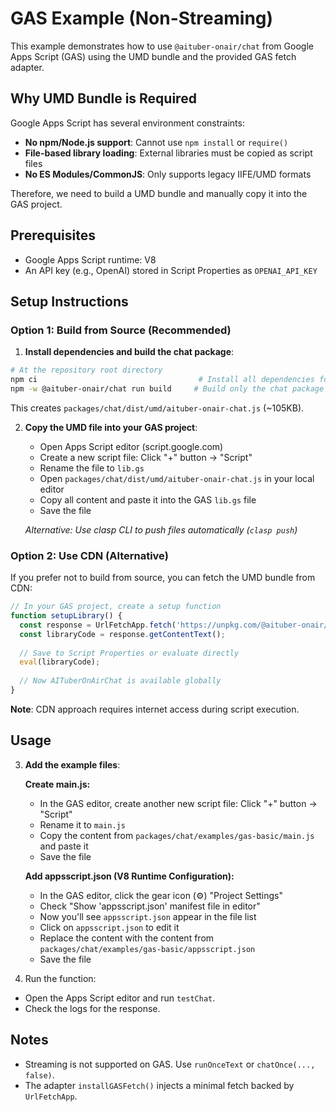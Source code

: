 # GAS Example (Non-Streaming)

This example demonstrates how to use `@aituber-onair/chat` from Google Apps Script (GAS) using the UMD bundle and the provided GAS fetch adapter.

## Why UMD Bundle is Required

Google Apps Script has several environment constraints:
- **No npm/Node.js support**: Cannot use `npm install` or `require()`
- **File-based library loading**: External libraries must be copied as script files
- **No ES Modules/CommonJS**: Only supports legacy IIFE/UMD formats

Therefore, we need to build a UMD bundle and manually copy it into the GAS project.

## Prerequisites
- Google Apps Script runtime: V8
- An API key (e.g., OpenAI) stored in Script Properties as `OPENAI_API_KEY`

## Setup Instructions

### Option 1: Build from Source (Recommended)

1) **Install dependencies and build the chat package**:
```bash
# At the repository root directory
npm ci                                    # Install all dependencies for the monorepo
npm -w @aituber-onair/chat run build     # Build only the chat package (generates CJS + ESM + UMD)
```

This creates `packages/chat/dist/umd/aituber-onair-chat.js` (~105KB).

2) **Copy the UMD file into your GAS project**:
   - Open Apps Script editor (script.google.com)
   - Create a new script file: Click "+" button → "Script"
   - Rename the file to `lib.gs`
   - Open `packages/chat/dist/umd/aituber-onair-chat.js` in your local editor
   - Copy all content and paste it into the GAS `lib.gs` file
   - Save the file
   
   *Alternative: Use clasp CLI to push files automatically (`clasp push`)*

### Option 2: Use CDN (Alternative)

If you prefer not to build from source, you can fetch the UMD bundle from CDN:

```javascript
// In your GAS project, create a setup function
function setupLibrary() {
  const response = UrlFetchApp.fetch('https://unpkg.com/@aituber-onair/chat/dist/umd/aituber-onair-chat.min.js');
  const libraryCode = response.getContentText();
  
  // Save to Script Properties or evaluate directly
  eval(libraryCode);
  
  // Now AITuberOnAirChat is available globally
}
```

**Note**: CDN approach requires internet access during script execution.

## Usage

3) **Add the example files**:
   
   **Create main.js:**
   - In the GAS editor, create another new script file: Click "+" button → "Script"
   - Rename it to `main.js`  
   - Copy the content from `packages/chat/examples/gas-basic/main.js` and paste it
   - Save the file
   
   **Add appsscript.json (V8 Runtime Configuration):**
   - In the GAS editor, click the gear icon (⚙️) "Project Settings" 
   - Check "Show 'appsscript.json' manifest file in editor"
   - Now you'll see `appsscript.json` appear in the file list
   - Click on `appsscript.json` to edit it
   - Replace the content with the content from `packages/chat/examples/gas-basic/appsscript.json`
   - Save the file

4) Run the function:
- Open the Apps Script editor and run `testChat`.
- Check the logs for the response.

## Notes
- Streaming is not supported on GAS. Use `runOnceText` or `chatOnce(..., false)`.
- The adapter `installGASFetch()` injects a minimal fetch backed by `UrlFetchApp`.

